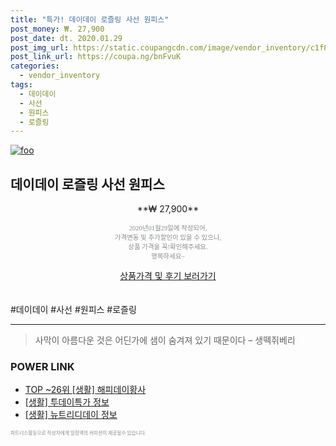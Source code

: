 ```yaml
--- 
title: "특가! 데이데이 로즐링 사선 원피스" 
post_money: ₩. 27,900 
post_date: dt. 2020.01.29 
post_img_url: https://static.coupangcdn.com/image/vendor_inventory/c1f8/7c5439800dd9548d2ecbcef244b78ce3e04f450f34e1a0bbcfa29d3fee8a.jpg 
post_link_url: https://coupa.ng/bnFvuK 
categories: 
  - vendor_inventory 
tags: 
  - 데이데이 
  - 사선 
  - 원피스 
  - 로즐링 
--- 
```

[![foo](https://static.coupangcdn.com/image/vendor_inventory/c1f8/7c5439800dd9548d2ecbcef244b78ce3e04f450f34e1a0bbcfa29d3fee8a.jpg)](https://coupa.ng/bnFvuK) 

## 데이데이 로즐링 사선 원피스 
<p style="text-align: center;">**₩ 27,900**</p> 
<p style="text-align: center;"><span style="color: #898c8f; font-family: Georgia,Times,serif; font-size: 0.75em;">2020년01월29일에 작성되어, <br>가격변동 및 추가할인이 있을 수 있으니,<br> 상품 가격을 꼭!확인해주세요.<br>행복하세요~</span> 
</p>	 
<div markdown="0" style="text-align: center;"><a href="https://coupa.ng/bnFvuK" class="btn btn--success">상품가격 및 후기 보러가기</a></div> 
<br><br> 
  #데이데이 #사선 #원피스 #로즐링 
<hr> 

> 사막이 아름다운 것은 어딘가에 샘이 숨겨져 있기 때문이다 – 생떽쥐베리 


### POWER LINK

* <a href="https://blog.naver.com/an0733/221789515677" target="_blank"> TOP ~26위 [생활] 해피데이황사</a>
* <a href="https://blog.naver.com/sakai111/221765395900" target="_blank"> [생활] 투데이특가 정보 </a>
* <a href="https://blog.naver.com/fasyy4321/221766315007" target="_blank"> [생활] 뉴트리디데이 정보 </a>

<span style="color: #898c8f; font-family: Georgia,Times,serif; font-size: 0.55em;">파트너스활동으로 작성자에게 일정액의 커미션이 제공될수 있습니다.</span> 
